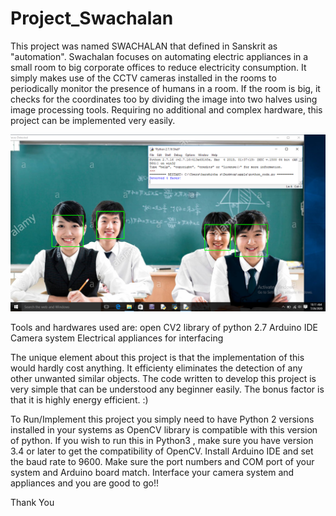 # Project_Swachalan
This project was named SWACHALAN that defined in Sanskrit as "automation".
Swachalan focuses on automating electric appliances in a small room to big corporate offices to reduce electricity consumption. It simply makes use of the CCTV cameras installed in the rooms to periodically monitor the presence of humans in a room. If the room is big, it checks for the coordinates too by dividing the image into two halves using image processing tools. Requiring no additional and complex hardware, this project can be implemented very easily.

![](images/Screenshot%20(144).png)

Tools and hardwares used are:
open CV2 library of python 2.7
Arduino IDE
Camera system
Electrical appliances for interfacing

The unique element about this project is that the implementation of this would hardly cost anything. It efficienty eliminates the detection of any other unwanted similar objects. The code written to develop this project is very simple that can be understood any beginner easily. The bonus factor is that it is highly energy efficient. :)

To Run/Implement this project you simply need to have Python 2 versions installed in your systems as OpenCV library is compatible with this version of python. If you wish to run this in Python3 , make sure you have version 3.4 or later to get the compatibility of OpenCV. Install Arduino IDE and set the baud rate to 9600. Make sure the port numbers and COM port of your system and Arduino board match. Interface your camera system and appliances and you are good to go!!

Thank You






